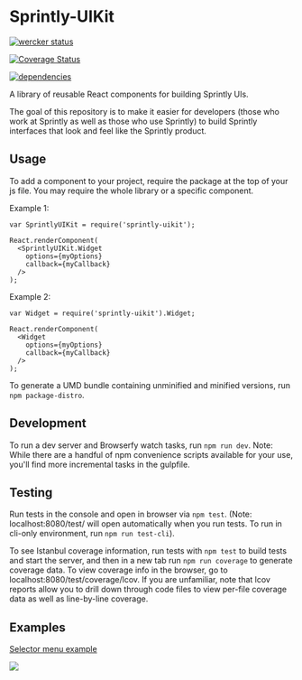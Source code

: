# Sprintly-UIKit

[![wercker status](https://app.wercker.com/status/02fb8fa03abe6c3d616cfeb1672d44ff/m "wercker status")](https://app.wercker.com/project/bykey/02fb8fa03abe6c3d616cfeb1672d44ff)

[![Coverage Status](https://img.shields.io/coveralls/sprintly/sprintly-uikit.svg)](https://coveralls.io/r/sprintly/sprintly-uikit)

[![dependencies](https://david-dm.org/sprintly/sprintly-uikit.png)](https://david-dm.org/sprintly/sprintly-uikit.png)

A library of reusable React components for building Sprintly UIs.

The goal of this repository is to make it easier for developers (those who work at Sprintly as well as those who use Sprintly) to build Sprintly interfaces that look and feel like the Sprintly product.


## Usage

To add a component to your project, require the package at the top of your js file. You may require the whole library or a specific component.


Example 1:
```
var SprintlyUIKit = require('sprintly-uikit');

React.renderComponent(
  <SprintlyUIKit.Widget
    options={myOptions}
    callback={myCallback}
  />
);
```


Example 2:
```
var Widget = require('sprintly-uikit').Widget;

React.renderComponent(
  <Widget
    options={myOptions}
    callback={myCallback}
  />
);
```

To generate a UMD bundle containing unminified and minified versions, run ```npm package-distro```.

## Development

To run a dev server and Browserfy watch tasks, run ```npm run dev```.
Note: While there are a handful of npm convenience scripts available for your use,
you'll find more incremental tasks in the gulpfile.

## Testing

Run tests in the console and open in browser via ```npm test```. (Note: localhost:8080/test/ will open automatically when you run tests. To run in cli-only environment, run ```npm run test-cli```).

To see Istanbul coverage information, run tests with ```npm test``` to build tests and start the server,
and then in a new tab run ```npm run coverage``` to generate coverage data. To view coverage info in the browser, go to localhost:8080/test/coverage/lcov. If you are unfamiliar, note that lcov reports allow you to drill down through code files to view per-file coverage data as well as line-by-line coverage.


## Examples

[Selector menu example][1]

![](http://g.recordit.co/iVmXZP8gLh.gif)

[1]: https://github.com/sprintly/sprintly-uikit/blob/master/examples/menus.html
